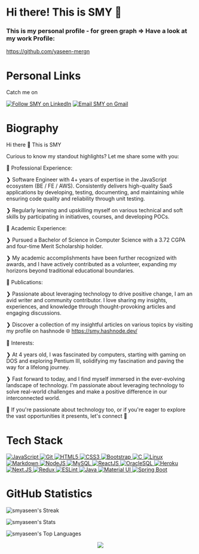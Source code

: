 # Hi there! This is SMY 👋

### This is my personal profile - for green graph => Have a look at my work Profile:

https://github.com/yaseen-mergn


<h1 align="left">Personal Links</h1>

Catch me on

<p align="left">
  <a href="https://www.linkedin.com/in/sm-y/"><img title="Follow SMY on LinkedIn" src="https://img.shields.io/badge/LinkedIn-0077B5?style=for-the-badge&logo=linkedin&logoColor=white"/></a>
  <a href="mailto:smyaseen164@gmail.com"><img title="Email SMY on Gmail" src="https://img.shields.io/badge/Gmail-D14836?style=for-the-badge&logo=gmail&logoColor=white"/></a  
</p>

<p></p>

<h1 align="left">Biography</h1>

Hi there 👋 This is SMY 

Curious to know my standout highlights? Let me share some with you:

🎯 Professional Experience:

❯ Software Engineer with 4+ years of expertise in the JavaScript ecosystem (BE / FE / AWS). Consistently delivers high-quality SaaS applications by developing, testing, documenting, and maintaining while ensuring code quality and reliability through unit testing.

❯ Regularly learning and upskilling myself on various technical and soft skills by participating in initiatives, courses, and developing POCs.

🎯 Academic Experience:

❯ Pursued a Bachelor of Science in Computer Science with a 3.72 CGPA and four-time Merit Scholarship holder.

❯ My academic accomplishments have been further recognized with awards, and I have actively contributed as a volunteer, expanding my horizons beyond traditional educational boundaries.

🎯 Publications:

❯ Passionate about leveraging technology to drive positive change, I am an avid writer and community contributor. I love sharing my insights, experiences, and knowledge through thought-provoking articles and engaging discussions. 

❯ Discover a collection of my insightful articles on various topics by visiting my profile on hashnode 🌐 https://smy.hashnode.dev/

🎯 Interests:

❯ At 4 years old, I was fascinated by computers, starting with gaming on DOS and exploring Pentium III, solidifying my fascination and paving the way for a lifelong journey.

❯ Fast forward to today, and I find myself immersed in the ever-evolving landscape of technology. I'm passionate about leveraging technology to solve real-world challenges and make a positive difference in our interconnected world.

👋 If you're passionate about technology too, or if you're eager to explore the vast opportunities it presents, let's connect 🤝

# Tech Stack

<p align="left">
 <a href="#">
<img alt="JavaScript" src="https://img.shields.io/badge/javascript%20-%23323330.svg?&style=for-the-badge&logo=javascript&logoColor=%23F7DF1E"/>
<img alt="Git" src="https://img.shields.io/badge/git%20-%23F05033.svg?&style=for-the-badge&logo=git&logoColor=white"/>
<img alt="HTML5" src="https://img.shields.io/badge/html5%20-%23E34F26.svg?&style=for-the-badge&logo=html5&logoColor=white"/>
<img alt="CSS3" src="https://img.shields.io/badge/css3%20-%231572B6.svg?&style=for-the-badge&logo=css3&logoColor=white"/>
<img alt="Bootstrap" src="https://img.shields.io/badge/bootstrap%20-%23563D7C.svg?&style=for-the-badge&logo=bootstrap&logoColor=white"/>
<img alt="C" src="https://img.shields.io/badge/c%20-%2300599C.svg?&style=for-the-badge&logo=c&logoColor=white"/>
<img alt="Linux" src="https://img.shields.io/badge/Ubuntu-E95420?style=for-the-badge&logo=ubuntu&logoColor=white" />
<img alt="Markdown" src="https://img.shields.io/badge/markdown-%23000000.svg?&style=for-the-badge&logo=markdown&logoColor=white"/>
<img alt="NodeJS" src="https://img.shields.io/badge/Nodejs-Nodejs?style=for-the-badge&logo=node.js&color=303030"/>
<img alt='MySQL' src="https://img.shields.io/badge/SQL-MySQL?style=for-the-badge&logo=mysql&color=F29111"/>
<img alt='ReactJS' src="https://img.shields.io/badge/ReactJS-ReactJS?style=for-the-badge&logo=react&color=303030"/>   
<img alt='OracleSQL' src="https://img.shields.io/badge/OracleSQL-OracleSQL?style=for-the-badge&logo=oracle&color=F80000"/>
<img alt='Heroku' src="https://img.shields.io/badge/Heroku-Heroku?style=for-the-badge&logo=heroku&color=430098"/>
<img alt='Next.JS' src="https://img.shields.io/badge/NextJS-NextJS?style=for-the-badge&logo=next.js&color=000000"/>
<img alt="Redux" src="https://img.shields.io/badge/Redux-Redux?style=for-the-badge&logo=redux&logoColor=fff&color=764ABC"/>
<img alt="ESLint" src="https://img.shields.io/badge/ESLint-ESLint?style=for-the-badge&logo=eslint&logoColor=fff&color=4B32C3"/>   
<img alt="Java" src="https://img.shields.io/badge/Java-007396?style=for-the-badge&logo=java&logoColor=fff&color=007396"/>
<img alt="Material UI" src="https://img.shields.io/badge/material%2dui-0081CB?style=for-the-badge&logo=material%2Dui&logoColor=fff&color=0081CB"/>
<img alt="Spring Boot" src="https://img.shields.io/badge/Spring-6DB33F?style=for-the-badge&logo=Spring&logoColor=fff&color=6DB33F"/>  
 </a>
</p>

<h1 align="left">GitHub Statistics</h1>

![smyaseen's Streak](https://github-readme-streak-stats.herokuapp.com/?user=smyaseen&theme=vue-dark&hide_border=true)

![smyaseen's Stats](https://github-readme-stats.vercel.app/api?username=smyaseen&theme=vue-dark&show_icons=true&hide_border=true&count_private=true)

![smyaseen's Top Languages](https://github-readme-stats.vercel.app/api/top-langs/?username=smyaseen&theme=vue-dark&show_icons=true&hide_border=true&layout=compact)

<div align="center">
   <img src="https://github-profile-trophy.vercel.app/?username=smyaseen&theme=flat&no-frame=true&margin-w=30" />
</div>              

